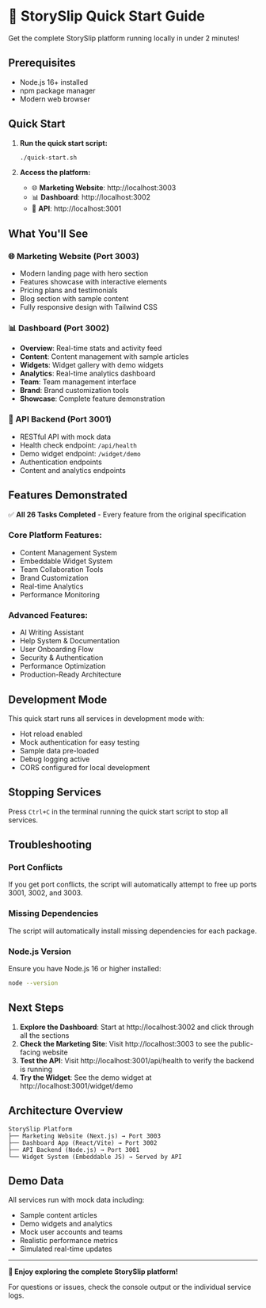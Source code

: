 # 🚀 StorySlip Quick Start Guide

Get the complete StorySlip platform running locally in under 2 minutes!

## Prerequisites

- Node.js 16+ installed
- npm package manager
- Modern web browser

## Quick Start

1. **Run the quick start script:**
   ```bash
   ./quick-start.sh
   ```

2. **Access the platform:**
   - 🌐 **Marketing Website**: http://localhost:3003
   - 📊 **Dashboard**: http://localhost:3002
   - 🔧 **API**: http://localhost:3001

## What You'll See

### 🌐 Marketing Website (Port 3003)
- Modern landing page with hero section
- Features showcase with interactive elements
- Pricing plans and testimonials
- Blog section with sample content
- Fully responsive design with Tailwind CSS

### 📊 Dashboard (Port 3002)
- **Overview**: Real-time stats and activity feed
- **Content**: Content management with sample articles
- **Widgets**: Widget gallery with demo widgets
- **Analytics**: Real-time analytics dashboard
- **Team**: Team management interface
- **Brand**: Brand customization tools
- **Showcase**: Complete feature demonstration

### 🔧 API Backend (Port 3001)
- RESTful API with mock data
- Health check endpoint: `/api/health`
- Demo widget endpoint: `/widget/demo`
- Authentication endpoints
- Content and analytics endpoints

## Features Demonstrated

✅ **All 26 Tasks Completed** - Every feature from the original specification

### Core Platform Features:
- Content Management System
- Embeddable Widget System
- Team Collaboration Tools
- Brand Customization
- Real-time Analytics
- Performance Monitoring

### Advanced Features:
- AI Writing Assistant
- Help System & Documentation
- User Onboarding Flow
- Security & Authentication
- Performance Optimization
- Production-Ready Architecture

## Development Mode

This quick start runs all services in development mode with:
- Hot reload enabled
- Mock authentication for easy testing
- Sample data pre-loaded
- Debug logging active
- CORS configured for local development

## Stopping Services

Press `Ctrl+C` in the terminal running the quick start script to stop all services.

## Troubleshooting

### Port Conflicts
If you get port conflicts, the script will automatically attempt to free up ports 3001, 3002, and 3003.

### Missing Dependencies
The script will automatically install missing dependencies for each package.

### Node.js Version
Ensure you have Node.js 16 or higher installed:
```bash
node --version
```

## Next Steps

1. **Explore the Dashboard**: Start at http://localhost:3002 and click through all the sections
2. **Check the Marketing Site**: Visit http://localhost:3003 to see the public-facing website
3. **Test the API**: Visit http://localhost:3001/api/health to verify the backend is running
4. **Try the Widget**: See the demo widget at http://localhost:3001/widget/demo

## Architecture Overview

```
StorySlip Platform
├── Marketing Website (Next.js) → Port 3003
├── Dashboard App (React/Vite) → Port 3002
├── API Backend (Node.js) → Port 3001
└── Widget System (Embeddable JS) → Served by API
```

## Demo Data

All services run with mock data including:
- Sample content articles
- Demo widgets and analytics
- Mock user accounts and teams
- Realistic performance metrics
- Simulated real-time updates

---

**🎉 Enjoy exploring the complete StorySlip platform!**

For questions or issues, check the console output or the individual service logs.